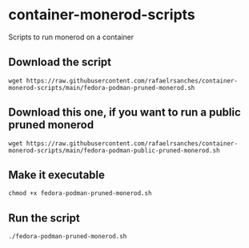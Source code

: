 #  container-monerod-scripts
Scripts to run monerod on a container

## Download the script
```
wget https://raw.githubusercontent.com/rafaelrsanches/container-monerod-scripts/main/fedora-podman-pruned-monerod.sh
```

## Download this one, if you want to run a public pruned monerod
```
wget https://raw.githubusercontent.com/rafaelrsanches/container-monerod-scripts/main/fedora-podman-public-pruned-monerod.sh
```

## Make it executable
```
chmod +x fedora-podman-pruned-monerod.sh
```

## Run the script
```
./fedora-podman-pruned-monerod.sh
```
